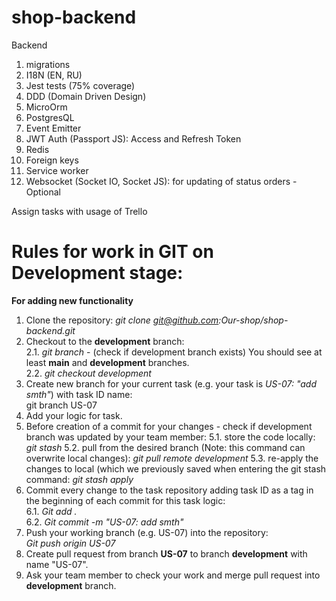 # shop-backend

Backend
1. migrations
2. I18N (EN, RU)
3. Jest tests (75% coverage)
4. DDD (Domain Driven Design)
5. MicroOrm
6. PostgresQL
7. Event Emitter
8. JWT Auth (Passport JS): Access and Refresh Token
9. Redis
10. Foreign keys
11. Service worker
12. Websocket (Socket IO, Socket JS): for updating of status orders - Optional

Assign tasks with usage of Trello

# Rules for work in GIT on Development stage:  
**For adding new functionality**
1. Clone the repository: 
*git clone git@github.com:Our-shop/shop-backend.git*
2. Checkout to the **development** branch:  
2.1. *git branch* - (check if development branch exists)
You should see at least **main** and **development** branches.  
2.2. *git checkout development*
3. Create new branch for your current task (e.g. your task is *US-07: "add smth"*) with task ID name:  
git branch US-07
4. Add your logic for task.
5. Before creation of a commit for your changes - check if development branch was updated by your team member:
5.1. store the code locally:
*git stash*
5.2. pull from the desired branch (Note: this command can overwrite local changes):
*git pull remote development*
5.3. re-apply the changes to local (which we previously saved when entering the git stash command:
*git stash apply*
6. Commit every change to the task repository adding task ID as a tag in the beginning of each commit for this task logic:  
6.1. *Git add .*  
6.2. *Git commit -m "US-07: add smth"*
7. Push your working branch (e.g. US-07) into the repository:  
*Git push origin US-07*
8. Create pull request from branch **US-07** to branch **development** with name "US-07".
9. Ask your team member to check your work and merge pull request into **development** branch.
